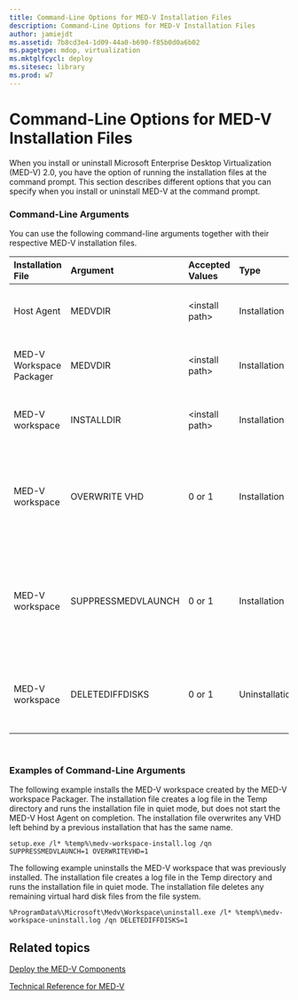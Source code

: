 ```yaml
---
title: Command-Line Options for MED-V Installation Files
description: Command-Line Options for MED-V Installation Files
author: jamiejdt
ms.assetid: 7b8cd3e4-1d09-44a0-b690-f85b0d0a6b02
ms.pagetype: mdop, virtualization
ms.mktglfcycl: deploy
ms.sitesec: library
ms.prod: w7
---
```



# Command-Line Options for MED-V Installation Files


When you install or uninstall Microsoft Enterprise Desktop Virtualization (MED-V) 2.0, you have the option of running the installation files at the command prompt. This section describes different options that you can specify when you install or uninstall MED-V at the command prompt.

### Command-Line Arguments

You can use the following command-line arguments together with their respective MED-V installation files.

<table style="width:100%;">
<colgroup>
<col width="16%" />
<col width="16%" />
<col width="16%" />
<col width="16%" />
<col width="16%" />
<col width="16%" />
</colgroup>
<thead>
<tr class="header">
<th align="left">Installation File</th>
<th align="left">Argument</th>
<th align="left">Accepted Values</th>
<th align="left">Type</th>
<th align="left">Description</th>
<th align="left">Default</th>
</tr>
</thead>
<tbody>
<tr class="odd">
<td align="left"><p>Host Agent</p></td>
<td align="left"><p>MEDVDIR</p></td>
<td align="left"><p>&lt;install path&gt;</p></td>
<td align="left"><p>Installation</p></td>
<td align="left"><p>Change installed directory</p></td>
<td align="left"><p>Installation goes to Program Files\Microsoft Enterprise Desktop Virtualization.</p></td>
</tr>
<tr class="even">
<td align="left"><p>MED-V Workspace Packager</p></td>
<td align="left"><p>MEDVDIR</p></td>
<td align="left"><p>&lt;install path&gt;</p></td>
<td align="left"><p>Installation</p></td>
<td align="left"><p>Change installed directory</p></td>
<td align="left"><p>Installation goes to Program Files\Microsoft Enterprise Desktop Virtualization.</p></td>
</tr>
<tr class="odd">
<td align="left"><p>MED-V workspace</p></td>
<td align="left"><p>INSTALLDIR</p></td>
<td align="left"><p>&lt;install path&gt;</p></td>
<td align="left"><p>Installation</p></td>
<td align="left"><p>Change installed directory</p></td>
<td align="left"><p>Installation goes to ProgramData\Microsoft\Medv\Workspace.</p></td>
</tr>
<tr class="even">
<td align="left"><p>MED-V workspace</p></td>
<td align="left"><p>OVERWRITE VHD</p></td>
<td align="left"><p>0 or 1</p></td>
<td align="left"><p>Installation</p></td>
<td align="left"><p>Fail installation if VHD exists(0) or overwrite existing VHD(1).</p></td>
<td align="left"><p>Overwrite does not occur and installation fails if a virtual hard disk (VHD) already exists.</p></td>
</tr>
<tr class="odd">
<td align="left"><p>MED-V workspace</p></td>
<td align="left"><p>SUPPRESSMEDVLAUNCH</p></td>
<td align="left"><p>0 or 1</p></td>
<td align="left"><p>Installation</p></td>
<td align="left"><p>Start(0) or do not start(1) MED-V after MED-V workspace is installed.</p></td>
<td align="left"><p>If the MED-V workspace was installed with the user interface (UI), a check box on the <strong>Finish</strong> page controls whether to start MED-V.</p></td>
</tr>
<tr class="even">
<td align="left"><p>MED-V workspace</p></td>
<td align="left"><p>DELETEDIFFDISKS</p></td>
<td align="left"><p>0 or 1</p></td>
<td align="left"><p>Uninstallation</p></td>
<td align="left"><p>Keep(0) or delete(1) VHDs created by MED-V</p></td>
<td align="left"><p>No VHDs are deleted.</p></td>
</tr>
</tbody>
</table>

 

### Examples of Command-Line Arguments

The following example installs the MED-V workspace created by the MED-V workspace Packager. The installation file creates a log file in the Temp directory and runs the installation file in quiet mode, but does not start the MED-V Host Agent on completion. The installation file overwrites any VHD left behind by a previous installation that has the same name.

``` syntax
setup.exe /l* %temp%\medv-workspace-install.log /qn SUPPRESSMEDVLAUNCH=1 OVERWRITEVHD=1
```

The following example uninstalls the MED-V workspace that was previously installed. The installation file creates a log file in the Temp directory and runs the installation file in quiet mode. The installation file deletes any remaining virtual hard disk files from the file system.

``` syntax
%ProgramData%\Microsoft\Medv\Workspace\uninstall.exe /l* %temp%\medv-workspace-uninstall.log /qn DELETEDIFFDISKS=1
```

## Related topics


[Deploy the MED-V Components](deploy-the-med-v-components.md)

[Technical Reference for MED-V](technical-reference-for-med-v.md)

 

 






